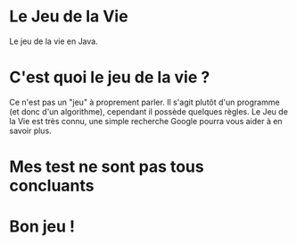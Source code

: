 

# Le Jeu de la Vie
Le jeu de la vie en Java.

# C'est quoi le jeu de la vie ?
Ce n'est pas un "jeu" à proprement parler. Il s'agit plutôt d'un programme (et donc d'un algorithme), cependant il possède quelques règles. Le Jeu de la Vie est très connu, une simple recherche Google pourra vous aider à en savoir plus.

# Mes test ne sont pas tous concluants
# Bon jeu !
